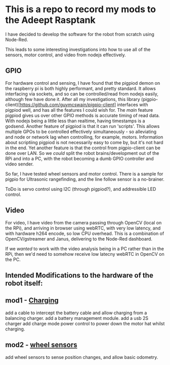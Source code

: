 # This is a repo to record my mods to the Adeept Rasptank

I have decided to develop the software for the robot from scratch using Node-Red.

This leads to some interesting investigations into how to use all of the sensors, motor control, and video from nodejs effectively.

## GPIO
For hardware control and sensing, I have found that the pigpiod demon on the raspberry pi is both highly performant, and pretty standard.  It allows interfacing via sockets, and so can be controlled/read from nodejs easily, although few have done it.  After all my investigations, this library (pigpio-client)[https://github.com/guymcswain/pigpio-client] interfaces with pigpiod well, and has all the features I could wish for.
The *main* feature pigpiod gives us over other GPIO methods is accurate timing of read data.  With nodejs being a little less than realtime, having timestamps is a godsend.
Another feature of pigpiod is that it can run 'scripts'.  This allows multiple GPOs to be controlled effectively simultaneously - so alleviating and node or network lag when controlling, for example, motors.  Information about scriptiing pigpiod is not necessarily easy to come by, but it's not hard in the end.
Yet another feature is that the control from pigpio-client can be done over LAN.  So we *could* split the robot brains/development out of the RPi and into a PC, with the robot becoming a dumb GPIO controller and video sender.

So far, I have tested wheel sensors and motor control.  There is a sample for pigpio for Ultrasonic rangefinding, and the line follow sensor is a no-brainer.

ToDo is servo control using I2C (through pigpiod?), and addressible LED control.

## Video
For video, I have video from the camera passing through OpenCV (local on the RPi), and arriving in browser using webRTC, with very low latency, and with hardware h264 encode, so low CPU overhead.
This is a combination of OpenCV/gstreamer and Janus, delivering to the Node-Red dashboard.

If we *wanted* to work with the video analysis being in a PC rather than in the RPi, then we'd need to somehow receive low latecny webRTC in OpenCV on the PC.


## Intended Modifications to the hardware of the robot itself:

## mod1 -  [Charging](./charging.md)

 add a cable to intercept the battery cable and allow charging from a balancing charger.
 add a battery management module.
 add a usb 2S charger
 add charge mode power control to power down the motor hat whilst charging.

## mod2 - [wheel sensors](./wheelsensors.md)

 add wheel sensors to sense position changes, and allow basic odometry.

